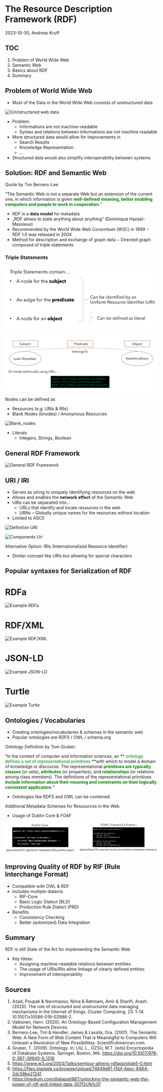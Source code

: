 # The Resource Description Framework (RDF)

2023-10-30, Andreas Kruff

## TOC

1. Problem of World Wide Web
2. Semantic Web
3. Basics about RDF
4. Summary


## Problem of World Wide Web

- Most of the Data in the World Wide Web consists of unstructured data

![(Un)structered web data](https://media.springernature.com/full/springer-static/image/art%3A10.1007%2Fs10586-019-02986-2/MediaObjects/10586_2019_2986_Fig1_HTML.png?as=webp)

- Problem:
    - Informations are not machine-readable
    - Syntax and relations between informations are not machine readable
- More structured data would allow for improvements in
  - Search Results
  - Knowledge Representation
  - ...
- Structured data would also simplify interoperability between systems

## Solution: RDF and Semantic Web

Quote by Tim Berners-Lee

“The Semantic Web is not a separate Web but an extension of the current one, in
which information is given **<font color="green"> well-defined meaning, better enabling computers
and people to work in cooperation.</font>**”

- RDF is a **data model** for metadata
- „RDF allows to state anything about anything” (Dominique Hazael-Massieux)
- Recommended by the World Wide Web Consortium (W3C) in 1999
− RDF 1.0 was released in 2004
- Method for description and exchange of graph data
− Directed graph composed of triple statements

### Triple Statements


 ![triple_components](./images/Triple_statements_elements.PNG)
 ![Example_triplet](./images/Example_triplet.PNG)

Nodes can be defined as
- Resources (e.g. URIs & IRIs)
- Blank Nodes (bnodes) / Anonymous Resources

 ![Blank_nodes](https://upload.wikimedia.org/wikipedia/commons/d/d6/Blank_node_example_%28w3.org%29.jpg)

- Literals
    - Integers, Strings, Boolean





## General RDF Framework

 ![General RDF Framework](https://encrypted-tbn0.gstatic.com/images?q=tbn:ANd9GcTDFlpiSNnFFd13PvbLrjX-2cYxAngQpkXieA&usqp=CAU)


## URI / IRI

- Serves as string to uniquely identifying resources on the web
- Allows and enables the **network effect** of the Semantic Web
- URIs can be separated into...
    - URLs that identify and locate resources in the web
    - URNs – Globally unique names for the resources without location
- Limited to ASCII


 ![Definition URI](https://media.licdn.com/dms/image/D5612AQG4GXZXtpAcHA/article-inline_image-shrink_1000_1488/0/1665891731718?e=1701907200&v=beta&t=bgdY7EKLLTUr8E6u4mt_0Tj-pFKgvCFIAOzpNq6JKV8)


 ![Components Uri](https://www.baeldung.com/wp-content/uploads/sites/4/2022/04/URI-example-with-its-cmponents-1.png)

Alternative Option: IRIs (Internationalized Resource Identifier)

- Similar concept like URIs but allowing for special characters

## Popular syntaxes for Serialization of RDF
# RDFa
 ![Example RDFa](https://www.mageworx.com/media/wysiwyg/wiki-2/SEO/Definitions/Screenshot_2.png)
# RDF/XML
 ![Example RDF/XML](https://slideplayer.com/slide/3416105/12/images/33/Example.jpg)
# JSON-LD
 ![Example JSON-LD](https://hallanalysis.com/wp-content/uploads/2016/03/json-ld.png)
# Turtle
 ![Example Turtle](https://miro.medium.com/v2/resize:fit:916/1*WgqGqn1tcd_aSpQbN45aBw.png)

## Ontologies / Vocabularies

- Creating ontologies/vocabularies & schemas in the semantic web
- Popular ontologies are RDFS / OWL / schema.org

Ontology Definition by Tom Gruber:

“In the context of computer and information sciences, an **<font color="green"> ontology defines a set of representational
primitives </font>**with which to model a domain of knowledge or discourse. The representational **<font color="green"> primitives
are typically classes </font>**(or sets), **<font color="green"> attributes </font>**(or properties), and **<font color="green"> relationships </font>** (or relations among class
members). The definitions of the representational primitives **<font color="green"> include information about their meaning
and constraints on their logically consistent application.</font>**“

- Ontologies like RDFS and OWL can be combined

Additional Metadata-Schemas for Ressources in the Web

- Usage of Dublin Core & FOAF

 ![image info](./images/doublincore_foaf.PNG)

## Improving Quality of RDF by RIF (Rule Interchange Format)

- Compatible with OWL & RDF
- Includes multiple dialects
    - RIF-Core
    - Basic Logic Dialect (BLD)
    - Production Rule Dialect (PRD)
- Benefits
    - Consistency Checking
    - Better (automized) Data Integration


## Summary

RDF is still State of the Art for implementing the Semantic Web

- Key Ideas:
    -  Assigning machine-readable relations between entitites
    - The usage of URIs/IRIs allow linkage of clearly defined entities
    - Improvement of interoperability

## Sources


1. Azad, Poupak & Navimipour, Nima & Rahmani, Amir & Sharifi, Arash. (2020). The role of structured and unstructured data
managing mechanisms in the Internet of things. Cluster Computing. 23. 1-14. 10.1007/s10586-019-02986-2.
2. Valkonen, Harri. (2020). An Ontology-Based Configuration Management Model for Network Devices.
3. Berners-Lee, Tim & Hendler, James & Lassila, Ora. (2001). The Semantic Web: A New Form of Web Content That is Meaningful
to Computers Will Unleash a Revolution of New Possibilities. ScientificAmerican.com.
4. Gruber, T. (2009). Ontology. In: LIU, L., ÖZSU, M.T. (eds) Encyclopedia of Database Systems. Springer, Boston, MA.
https://doi.org/10.1007/978-0-387-39940-9_1318
5. https://www.w3.org/2003/Talks/semtour-athens-rdfapp/slide5-0.html
6. https://files.stample.co/browserUpload/74649d61-f5bf-4eec-8464-2dc58be21241
7. https://medium.com/@alapati887/unlocking-the-semantic-web-the-power-of-rdf-and-linked-data-307f2cfe1c01
